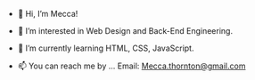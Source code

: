 - 👋 Hi, I’m Mecca!
- 👀 I’m interested in Web Design and Back-End Engineering.
- 🌱 I’m currently learning HTML, CSS, JavaScript.

- 📫  You can reach me by ...
      Email: Mecca.thornton@gmail.com

<!---
MeccaJai/MeccaJai is a ✨ special ✨ repository because its `README.md` (this file) appears on your GitHub profile.
You can click the Preview link to take a look at your changes.
--->
